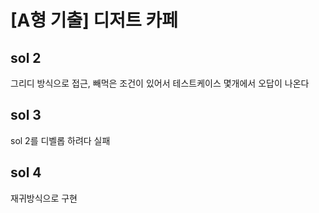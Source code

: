 # [A형 기출] 디저트 카페

## sol 2
그리디 방식으로 접근, 빼먹은 조건이 있어서 테스트케이스 몇개에서 오답이 나온다
## sol 3
sol 2를 디벨롭 하려다 실패
## sol 4
재귀방식으로 구현
